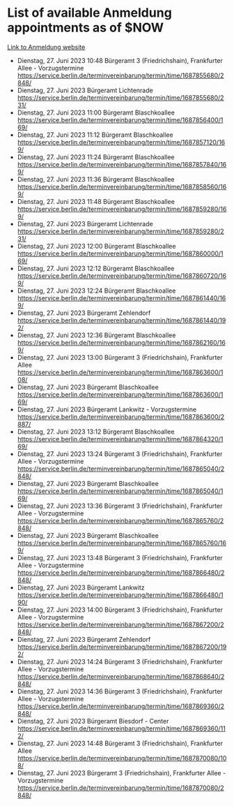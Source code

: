 # List of available Anmeldung appointments as of $NOW
[Link to Anmeldung website](https://service.berlin.de/terminvereinbarung/termin/tag.php?termin=1&anliegen[]=120686&dienstleisterlist=122210,122217,327316,122219,327312,122227,327314,122231,327346,122243,327348,122254,122252,329742,122260,329745,122262,329748,122271,327278,122273,327274,122277,327276,330436,122280,327294,122282,327290,122284,327292,122291,327270,122285,327266,122286,327264,122296,327268,150230,329760,122297,327286,122294,327284,122312,329763,122314,329775,122304,327330,122311,327334,122309,327332,317869,122281,327352,122279,329772,122283,122276,327324,122274,327326,122267,329766,122246,327318,122251,327320,122257,327322,122208,327298,122226,327300&herkunft=http%3A%2F%2Fservice.berlin.de%2Fdienstleistung%2F120686%2F)
- Dienstag, 27. Juni 2023 10:48 Bürgeramt 3 (Friedrichshain), Frankfurter Allee - Vorzugstermine https://service.berlin.de/terminvereinbarung/termin/time/1687855680/2848/
- Dienstag, 27. Juni 2023  Bürgeramt Lichtenrade https://service.berlin.de/terminvereinbarung/termin/time/1687855680/231/
- Dienstag, 27. Juni 2023 11:00 Bürgeramt Blaschkoallee https://service.berlin.de/terminvereinbarung/termin/time/1687856400/169/
- Dienstag, 27. Juni 2023 11:12 Bürgeramt Blaschkoallee https://service.berlin.de/terminvereinbarung/termin/time/1687857120/169/
- Dienstag, 27. Juni 2023 11:24 Bürgeramt Blaschkoallee https://service.berlin.de/terminvereinbarung/termin/time/1687857840/169/
- Dienstag, 27. Juni 2023 11:36 Bürgeramt Blaschkoallee https://service.berlin.de/terminvereinbarung/termin/time/1687858560/169/
- Dienstag, 27. Juni 2023 11:48 Bürgeramt Blaschkoallee https://service.berlin.de/terminvereinbarung/termin/time/1687859280/169/
- Dienstag, 27. Juni 2023  Bürgeramt Lichtenrade https://service.berlin.de/terminvereinbarung/termin/time/1687859280/231/
- Dienstag, 27. Juni 2023 12:00 Bürgeramt Blaschkoallee https://service.berlin.de/terminvereinbarung/termin/time/1687860000/169/
- Dienstag, 27. Juni 2023 12:12 Bürgeramt Blaschkoallee https://service.berlin.de/terminvereinbarung/termin/time/1687860720/169/
- Dienstag, 27. Juni 2023 12:24 Bürgeramt Blaschkoallee https://service.berlin.de/terminvereinbarung/termin/time/1687861440/169/
- Dienstag, 27. Juni 2023  Bürgeramt Zehlendorf https://service.berlin.de/terminvereinbarung/termin/time/1687861440/192/
- Dienstag, 27. Juni 2023 12:36 Bürgeramt Blaschkoallee https://service.berlin.de/terminvereinbarung/termin/time/1687862160/169/
- Dienstag, 27. Juni 2023 13:00 Bürgeramt 3 (Friedrichshain), Frankfurter Allee https://service.berlin.de/terminvereinbarung/termin/time/1687863600/108/
- Dienstag, 27. Juni 2023  Bürgeramt Blaschkoallee https://service.berlin.de/terminvereinbarung/termin/time/1687863600/169/
- Dienstag, 27. Juni 2023  Bürgeramt Lankwitz - Vorzugstermine https://service.berlin.de/terminvereinbarung/termin/time/1687863600/2887/
- Dienstag, 27. Juni 2023 13:12 Bürgeramt Blaschkoallee https://service.berlin.de/terminvereinbarung/termin/time/1687864320/169/
- Dienstag, 27. Juni 2023 13:24 Bürgeramt 3 (Friedrichshain), Frankfurter Allee - Vorzugstermine https://service.berlin.de/terminvereinbarung/termin/time/1687865040/2848/
- Dienstag, 27. Juni 2023  Bürgeramt Blaschkoallee https://service.berlin.de/terminvereinbarung/termin/time/1687865040/169/
- Dienstag, 27. Juni 2023 13:36 Bürgeramt 3 (Friedrichshain), Frankfurter Allee - Vorzugstermine https://service.berlin.de/terminvereinbarung/termin/time/1687865760/2848/
- Dienstag, 27. Juni 2023  Bürgeramt Blaschkoallee https://service.berlin.de/terminvereinbarung/termin/time/1687865760/169/
- Dienstag, 27. Juni 2023 13:48 Bürgeramt 3 (Friedrichshain), Frankfurter Allee - Vorzugstermine https://service.berlin.de/terminvereinbarung/termin/time/1687866480/2848/
- Dienstag, 27. Juni 2023  Bürgeramt Lankwitz https://service.berlin.de/terminvereinbarung/termin/time/1687866480/190/
- Dienstag, 27. Juni 2023 14:00 Bürgeramt 3 (Friedrichshain), Frankfurter Allee - Vorzugstermine https://service.berlin.de/terminvereinbarung/termin/time/1687867200/2848/
- Dienstag, 27. Juni 2023  Bürgeramt Zehlendorf https://service.berlin.de/terminvereinbarung/termin/time/1687867200/192/
- Dienstag, 27. Juni 2023 14:24 Bürgeramt 3 (Friedrichshain), Frankfurter Allee - Vorzugstermine https://service.berlin.de/terminvereinbarung/termin/time/1687868640/2848/
- Dienstag, 27. Juni 2023 14:36 Bürgeramt 3 (Friedrichshain), Frankfurter Allee - Vorzugstermine https://service.berlin.de/terminvereinbarung/termin/time/1687869360/2848/
- Dienstag, 27. Juni 2023  Bürgeramt Biesdorf - Center https://service.berlin.de/terminvereinbarung/termin/time/1687869360/112/
- Dienstag, 27. Juni 2023 14:48 Bürgeramt 3 (Friedrichshain), Frankfurter Allee https://service.berlin.de/terminvereinbarung/termin/time/1687870080/108/
- Dienstag, 27. Juni 2023  Bürgeramt 3 (Friedrichshain), Frankfurter Allee - Vorzugstermine https://service.berlin.de/terminvereinbarung/termin/time/1687870080/2848/
